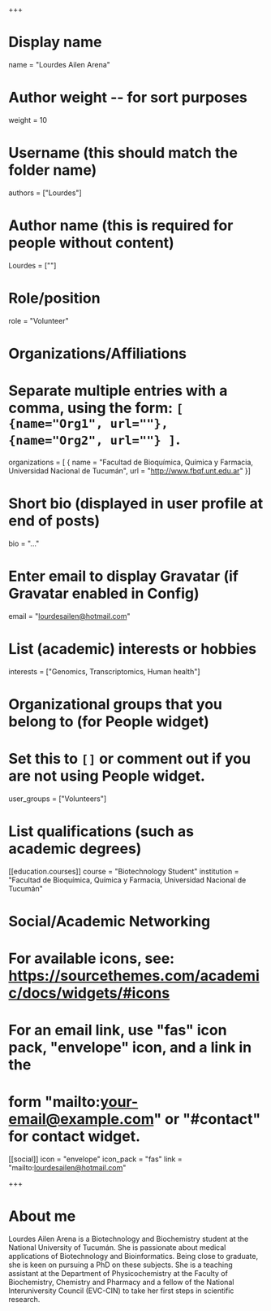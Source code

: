 +++
# Display name
name = "Lourdes Ailen Arena"

# Author weight -- for sort purposes
weight = 10

# Username (this should match the folder name)
authors = ["Lourdes"]

# Author name (this is required for people without content)
Lourdes = [""]

# Role/position
role = "Volunteer"

# Organizations/Affiliations
#   Separate multiple entries with a comma, using the form: `[ {name="Org1", url=""}, {name="Org2", url=""} ]`.
organizations = [ { name = "Facultad de Bioquímica, Química y Farmacia, Universidad Nacional de Tucumán", url = "http://www.fbqf.unt.edu.ar" }]

# Short bio (displayed in user profile at end of posts)
bio = "..."

# Enter email to display Gravatar (if Gravatar enabled in Config)
email = "lourdesailen@hotmail.com"

# List (academic) interests or hobbies
interests = ["Genomics, Transcriptomics, Human health"]

# Organizational groups that you belong to (for People widget)
#   Set this to `[]` or comment out if you are not using People widget.
user_groups = ["Volunteers"]

# List qualifications (such as academic degrees)
[[education.courses]]
  course = "Biotechnology Student"
  institution = "Facultad de Bioquímica, Química y Farmacia, Universidad Nacional de Tucumán"


# Social/Academic Networking
# For available icons, see: https://sourcethemes.com/academic/docs/widgets/#icons
#   For an email link, use "fas" icon pack, "envelope" icon, and a link in the
#   form "mailto:your-email@example.com" or "#contact" for contact widget.

[[social]]
  icon = "envelope"
  icon_pack = "fas"
  link = "mailto:lourdesailen@hotmail.com"

+++

# About me 

Lourdes Ailen Arena is a Biotechnology and Biochemistry student at the National University of Tucumán. She is passionate about medical applications of Biotechnology and Bioinformatics. Being close to graduate, she is keen on pursuing a PhD on these subjects. She is a teaching assistant at the Department of Physicochemistry at the Faculty of Biochemistry, Chemistry and Pharmacy and a fellow of the National Interuniversity Council (EVC-CIN) to take her first steps in scientific research.